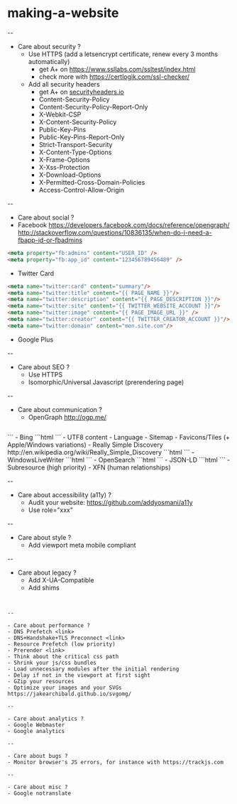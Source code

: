 # making-a-website

--

- Care about security ?
  - Use HTTPS (add a letsencrypt certificate, renew every 3 months automatically)
    - get A+ on https://www.ssllabs.com/ssltest/index.html
    - check more with https://certlogik.com/ssl-checker/
  - Add all security headers
    - get A+ on [securityheaders.io](securityheaders.io)
    - Content-Security-Policy
    - Content-Security-Policy-Report-Only
    - X-Webkit-CSP
    - X-Content-Security-Policy
    - Public-Key-Pins
    - Public-Key-Pins-Report-Only
    - Strict-Transport-Security
    - X-Content-Type-Options
    - X-Frame-Options
    - X-Xss-Protection
    - X-Download-Options
    - X-Permitted-Cross-Domain-Policies
    - Access-Control-Allow-Origin

--

- Care about social ?
 - Facebook https://developers.facebook.com/docs/reference/opengraph/ http://stackoverflow.com/questions/10836135/when-do-i-need-a-fbapp-id-or-fbadmins
  ```html
<meta property="fb:admins" content="USER_ID" />
<meta property="fb:app_id" content="123456789456489" />
  ```
  - Twitter Card
  ```html
<meta name="twitter:card" content="summary"/>
<meta name="twitter:title" content="{{ PAGE_NAME }}"/>
<meta name="twitter:description" content="{{ PAGE_DESCRIPTION }}"/>
<meta name="twitter:site" content="{{ TWITTER_WEBSITE_ACCOUNT }}"/>
<meta name="twitter:image" content="{{ PAGE_IMAGE_URL }}" />
<meta name="twitter:creator" content="{{ TWITTER_CREATOR_ACCOUNT }}"/>
<meta name="twitter:domain" content="mon.site.com"/>
  ```
  - Google Plus

--

- Care about SEO ?
  - Use HTTPS
  - Isomorphic/Universal Javascript (prerendering page)

--

- Care about communication ?
  - OpenGraph http://ogp.me/
  ```html
<meta property="og:locale" content="{{ LOCALE }}" />
<meta property="og:type" content="article" /> <!-- product... -->
<meta property="og:title" content="{{ PAGE_NAME }}" />
<meta property="og:description" content="{{ PAGE_DESCRIPTION }}" />
<meta property="og:image" content="{{ PAGE_IMAGE_URL }}" />
<meta property="og:url" content="{{ PAGE_CANONICAL_URL }}" />
<meta property="og:site_name" content="{{ APPLICATION_NAME }}" />	
<meta property="og:updated_time" content="2015-05-12T22:24:50+00:00" />
<meta property="article:publisher" content="{{ PUBLISHER }}" />
<meta property="article:author" content="{{ AUTHOR }}" />
<meta property="article:section" content="Technology" />
<meta property="article:published_time" content="2015-01-06T23:07:41+00:00" />
<meta property="article:modified_time" content="2015-05-12T22:24:50+00:00" />
  ```
  - Bing
  ```html
<meta name="geo.placename" content="United States" />
<meta name="geo.position" content="x;x" />
<meta name="geo.region" content="usa" />
<meta name="ICBM" content="x,x" />
  ```
  - UTF8 content
  - Language
  - Sitemap
  - Favicons/Tiles (+ Apple/Windows variations)
  - Really Simple Discovery  http://en.wikipedia.org/wiki/Really_Simple_Discovery
  ```html
<link rel="EditURI" type="application/rsd+xml" title="RSD" href="http://www.example.com/xmlrpc.php?rsd" />
  ```
  - WindowsLiveWriter
  ```html
<link rel="wlwmanifest" type="application/wlwmanifest+xml" href="http://www.example.com/wlwmanifest.xml" />
  ```
  - OpenSearch
  ```html
<link rel="search" type="application/opensearchdescription+xml" href="/opensearch.xml" title="...">
  ```
  - JSON-LD
  ```html
<script type="application/ld+json">{"@context":"http:\/\/schema.org","@type":"WebSite","url":"https:\/\/...","name":"...","alternateName":"..."}</script>
  ```
  - Subresource (high priority)
  - XFN (human relationships)

--

- Care about accessibility (a11y) ?
  - Audit your website: https://github.com/addyosmani/a11y
  - Use role="xxx"

--

- Care about style ?
  - Add viewport meta mobile compliant

--

- Care about legacy ?
  - Add X-UA-Compatible 
  - Add shims
  ```html
<!--[if lt IE 9]>
<script src="http://html5shiv.googlecode.com/svn/trunk/html5.js"></script>
<![endif]-->
  ```

--

- Care about performance ?
  - DNS Prefetch <link>
  - DNS+Handshake+TLS Preconnect <link>
  - Resource Prefetch (low priority)
  - Prerender <link>
  - Think about the critical css path
  - Shrink your js/css bundles
  - Load unnecessary modules after the initial rendering
  - Delay if not in the viewport at first sight
  - GZip your resources
  - Optimize your images and your SVGs https://jakearchibald.github.io/svgomg/

--

- Care about analytics ?
  - Google Webmaster
  - Google analytics

--

- Care about bugs ?
  - Monitor browser's JS errors, for instance with https://trackjs.com

--

- Care about misc ?
  - Google notranslate

